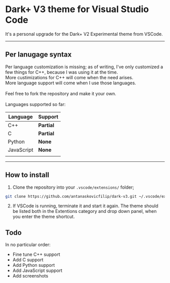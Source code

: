 # Dark+ V3 theme for Visual Studio Code
It's a personal upgrade for the Dark+ V2 Experimental theme from VSCode.

---
## Per lanugage syntax
Per language customization is missing; as of writing, I've only customized a few things for C++, because I was using it at the time. <br> More custimizations for C++ will come when the need arises. <br> More language support will come when I use those languages.
<br><br>
Feel free to fork the repository and make it your own.
<br><Br>
Languages supported so far:

| Language   | Support     |
|------------|-------------|
| C++        | **Partial** |
| C          | **Partial** |
| Python     | **None**    |
| JavaScript | **None**    |
|            |             |

---
## How to install
1. Clone the repository into your `.vscode/extensions/` folder;
```sh
git clone https://github.com/antanaskovicfilip/dark-v3.git ~/.vscode/extensions
```
2. If VSCode is running, terminate it and start it again. The theme should be listed both in the Extentions category and drop down panel, when you enter the theme shortcut.

## Todo
In no particular order:
- Fine tune C++ support
- Add C support
- Add Python support
- Add JavaScript support
- Add screenshots
